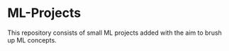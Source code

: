 # ML-Projects
This repository consists of small ML projects added with the aim to brush up ML concepts.
